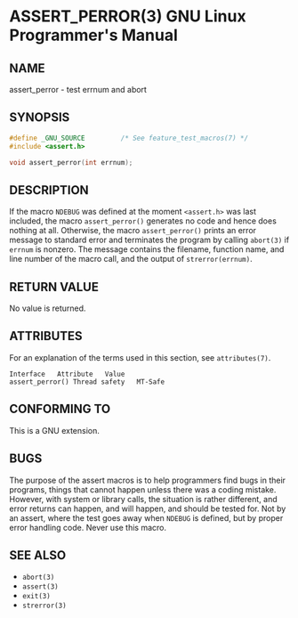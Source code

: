 # ASSERT_PERROR(3) GNU Linux Programmer's Manual
## NAME
assert_perror - test errnum and abort

## SYNOPSIS
```c
#define _GNU_SOURCE         /* See feature_test_macros(7) */
#include <assert.h>

void assert_perror(int errnum);
```

## DESCRIPTION
If the macro `NDEBUG` was defined at the moment `<assert.h>` was last included, the macro `assert_perror()` generates no code and hence does nothing at all. Otherwise, the macro `assert_perror()` prints an error message to standard error and terminates the program by calling `abort(3)` if `errnum` is nonzero. The message contains the filename, function name, and line number of the macro call, and the output of `strerror(errnum)`.

## RETURN VALUE
No value is returned.

## ATTRIBUTES
For an explanation of the terms used in this section, see `attributes(7)`.

```
Interface   Attribute   Value
assert_perror() Thread safety   MT-Safe
```

## CONFORMING TO
This is a GNU extension.

## BUGS
The purpose of the assert macros is to help programmers find bugs in their programs, things that cannot happen unless there was a coding mistake. However, with system or library calls, the situation is rather different, and error returns can happen, and will happen, and should be tested for. Not by an assert, where the test goes away when `NDEBUG` is defined, but by proper error handling code. Never use this macro.

## SEE ALSO
- `abort(3)`
- `assert(3)`
- `exit(3)`
- `strerror(3)`
